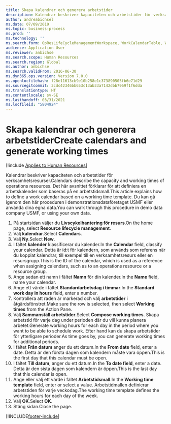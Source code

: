 ```yaml
---
title: Skapa kalendrar och generera arbetstider
description: Kalendrar beskriver kapaciteten och arbetstider för verksamhetsresurser. Det här avsnittet förklarar för att definiera en arbetskalender som baseras på en arbetstidsmall.
author: andreabichsel
ms.date: 07/09/2019
ms.topic: business-process
ms.prod: ''
ms.technology: ''
ms.search.form: OpResLifeCycleManagementWorkspace, WorkCalendarTable, WorkCalendarDate, HcmPersonnelManagementWorkspace, WrkCtrGroupDateCalendar, WrkCtrDateCalendar
audience: Application User
ms.reviewer: anbichse
ms.search.scope: Human Resources
ms.search.region: Global
ms.author: anbichse
ms.search.validFrom: 2016-06-30
ms.dyn365.ops.version: Version 7.0.0
ms.openlocfilehash: f28e11613cb9e10b258e1c373890505fb6e71d29
ms.sourcegitcommit: 3cdc42346bb653c13ab33a7142dbb7969f1f6dda
ms.translationtype: HT
ms.contentlocale: sv-SE
ms.lasthandoff: 03/31/2021
ms.locfileid: "5804924"
---
```

# <a name="create-calendars-and-generate-working-times"></a><span data-ttu-id="58f74-104">Skapa kalendrar och generera arbetstider</span><span class="sxs-lookup"><span data-stu-id="58f74-104">Create calendars and generate working times</span></span>

[!include [Applies to Human Resources](../includes/applies-to-hr.md)]



<span data-ttu-id="58f74-105">Kalendrar beskriver kapaciteten och arbetstider för verksamhetsresurser.</span><span class="sxs-lookup"><span data-stu-id="58f74-105">Calendars describe the capacity and working times of operations resources.</span></span> <span data-ttu-id="58f74-106">Det här avsnittet förklarar för att definiera en arbetskalender som baseras på en arbetstidsmall.</span><span class="sxs-lookup"><span data-stu-id="58f74-106">This article explains how to define a work calendar based on a working time template.</span></span> <span data-ttu-id="58f74-107">Du kan gå igenom den här proceduren i demonstrationsdataföretaget USMF eller använda dina egna data.</span><span class="sxs-lookup"><span data-stu-id="58f74-107">You can walk through this procedure in demo data company USMF, or using your own data.</span></span>

1. <span data-ttu-id="58f74-108">På startsidan väljer du **Livscykelhantering för resurs**.</span><span class="sxs-lookup"><span data-stu-id="58f74-108">On the home page, select **Resource lifecycle management**.</span></span>
2. <span data-ttu-id="58f74-109">Välj **kalendrar**.</span><span class="sxs-lookup"><span data-stu-id="58f74-109">Select **Calendars**.</span></span>
3. <span data-ttu-id="58f74-110">Välj **Ny**.</span><span class="sxs-lookup"><span data-stu-id="58f74-110">Select **New**.</span></span>
4. <span data-ttu-id="58f74-111">I fältet **kalender** klassificerar du kalender.</span><span class="sxs-lookup"><span data-stu-id="58f74-111">In the **Calendar** field, classify your calendar.</span></span> <span data-ttu-id="58f74-112">Detta är id:t för kalendern, som används som referens när du kopplat kalendrar, till exempel till en verksamhetsresurs eller en resursgrupp.</span><span class="sxs-lookup"><span data-stu-id="58f74-112">This is the ID of the calendar, which is used as a reference when assigning calendars, such as to an operations resource or a resource group.</span></span>  
5. <span data-ttu-id="58f74-113">Ange sedan ett namn i fältet **Namn** för din kalender.</span><span class="sxs-lookup"><span data-stu-id="58f74-113">In the **Name** field, name your calendar.</span></span>
6. <span data-ttu-id="58f74-114">Ange ett värde i fältet **Standardarbetsdag i timmar**.</span><span class="sxs-lookup"><span data-stu-id="58f74-114">In the **Standard work day in hours** field, enter a number.</span></span>
7. <span data-ttu-id="58f74-115">Kontrollera att raden är markerad och välj **arbetstider** i åtgärdsfönstret.</span><span class="sxs-lookup"><span data-stu-id="58f74-115">Make sure the row is selected, then select **Working times** from the Action Pane.</span></span>
8. <span data-ttu-id="58f74-116">Välj **Sammanställ arbetstider**.</span><span class="sxs-lookup"><span data-stu-id="58f74-116">Select **Compose working times**.</span></span> <span data-ttu-id="58f74-117">Skapa arbetstid för varje dag under perioden där du vill kunna planera arbetet.</span><span class="sxs-lookup"><span data-stu-id="58f74-117">Generate working hours for each day in the period where you want to be able to schedule work.</span></span> <span data-ttu-id="58f74-118">Efter hand kan du skapa arbetstider för ytterligare perioder.</span><span class="sxs-lookup"><span data-stu-id="58f74-118">As time goes by, you can generate working times for additional periods.</span></span>  
9. <span data-ttu-id="58f74-119">I fältet **Från datum** anger du ett datum.</span><span class="sxs-lookup"><span data-stu-id="58f74-119">In the **From date** field, enter a date.</span></span> <span data-ttu-id="58f74-120">Detta är den första dagen som kalendern måste vara öppen.</span><span class="sxs-lookup"><span data-stu-id="58f74-120">This is the first day that this calendar must be open.</span></span>  
10. <span data-ttu-id="58f74-121">I fältet **Till datum**, anger du ett datum.</span><span class="sxs-lookup"><span data-stu-id="58f74-121">In the **To date field**, enter a date.</span></span> <span data-ttu-id="58f74-122">Detta är den sista dagen som kalendern är öppen.</span><span class="sxs-lookup"><span data-stu-id="58f74-122">This is the last day that this calendar is open.</span></span>  
11. <span data-ttu-id="58f74-123">Ange eller välj ett värde i fältet **Arbetstidsmall**.</span><span class="sxs-lookup"><span data-stu-id="58f74-123">In the **Working time template** field, enter or select a value.</span></span> <span data-ttu-id="58f74-124">Arbetstidmallen definierar arbetstiden för varje veckodag.</span><span class="sxs-lookup"><span data-stu-id="58f74-124">The working time template defines the working hours for each day of the week.</span></span>  
12. <span data-ttu-id="58f74-125">Välj **OK**.</span><span class="sxs-lookup"><span data-stu-id="58f74-125">Select **OK**.</span></span>
13. <span data-ttu-id="58f74-126">Stäng sidan.</span><span class="sxs-lookup"><span data-stu-id="58f74-126">Close the page.</span></span>



[!INCLUDE[footer-include](../includes/footer-banner.md)]